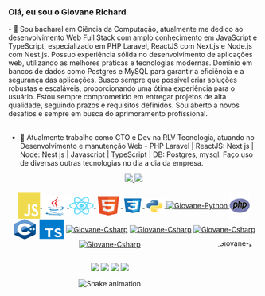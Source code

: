 ### Olá, eu sou o Giovane Richard


<p style="text-transform: justify;">
  - 🔭 Sou bacharel em Ciência da Computação, atualmente me dedico ao desenvolvimento Web Full Stack com amplo conhecimento em JavaScript e TypeScript, especializado em PHP Laravel, ReactJS com Next.js e
    Node.js com Nest.js. Possuo experiência sólida no desenvolvimento de aplicações web, utilizando as melhores práticas e tecnologias modernas. Domínio em bancos de dados como Postgres e MySQL para garantir
    a eficiência e a segurança das aplicações. Busco sempre que possível criar soluções robustas e escaláveis, proporcionando uma ótima experiência para o usuário. Estou sempre comprometido em entregar projetos
    de alta qualidade, seguindo prazos e requisitos definidos. Sou aberto a novos desafios e sempre em busca do aprimoramento profissional. </br></br>
  
  - 🌱 Atualmente trabalho como CTO e Dev na RLV Tecnologia, atuando no Desenvolvimento e manutenção Web - PHP Laravel | ReactJS: Next js | Node: Nest js | Javascript | TypeScript | DB: Postgres, mysql. Faço uso de diversas outras tecnologias no dia a dia da empresa.
  <!-- - 👯 Aperfeiçoando meu conhecimento de forma prática com Front: React/Next js e Back: Node/Nest js, entre diversas outras skills, -->
</p>


<div align="center" >
  <a href="https://github.com/GiovaneRichard">
  <img height="180em" src="https://github-readme-stats.vercel.app/api?username=giovanerichard&show_icons=true&theme=gruvbox&include_all_commits=true&count_private=true"/>
  <img height="180em" src="https://github-readme-stats.vercel.app/api/top-langs/?username=giovanerichard&layout=compact&langs_count=7&theme=gruvbox"/>
</div>

<div style="display: inline_block" align="center"><br>
  <img align="center" alt="Giovane-Js" height="55" width="45" src="https://raw.githubusercontent.com/devicons/devicon/master/icons/javascript/javascript-plain.svg">
  <img align="center" alt="Giovane-java" height="40" width="50" src="https://raw.githubusercontent.com/devicons/devicon/master/icons/java/java-original.svg">
  <img align="center" alt="Giovane-React" height="40" width="50" src="https://raw.githubusercontent.com/devicons/devicon/master/icons/react/react-original.svg">
  <img align="center" alt="Giovane-HTML" height="40" width="50" src="https://raw.githubusercontent.com/devicons/devicon/master/icons/html5/html5-original.svg">
  <img align="center" alt="Giovane-CSS" height="30" width="40" src="https://raw.githubusercontent.com/devicons/devicon/master/icons/css3/css3-original.svg">
  <img align="center" alt="Giovane-Python" height="30" width="40" src="https://raw.githubusercontent.com/devicons/devicon/master/icons/python/python-original.svg">
  <img align="center" alt="Giovane-Python" height="40" width="50" src="https://cdn.jsdelivr.net/gh/devicons/devicon/icons/c/c-original.svg" />
  <img align="center" alt="Giovane-Csharp" height="55" width="40" src="https://raw.githubusercontent.com/devicons/devicon/master/icons/php/php-original.svg">
  <img align="center" alt="Giovane-Csharp" height="40" width="50" src="https://raw.githubusercontent.com/devicons/devicon/master/icons/cplusplus/cplusplus-original.svg">
  <img align="center" alt="Giovane-Csharp" height="40" width="50" src="https://raw.githubusercontent.com/devicons/devicon/master/icons/typescript/typescript-original.svg">
  <img align="center" alt="Giovane-Csharp" height="45" width="50" src="https://www.svgrepo.com/show/354118/nodejs.svg">
  <img align="center" alt="Giovane-Csharp" height="30" width="40" src="https://seeklogo.com/images/N/next-js-icon-logo-EE302D5DBD-seeklogo.com.png">
  <img align="center" alt="Giovane-Csharp" height="40" width="40" src="https://res.cloudinary.com/practicaldev/image/fetch/s--xfAYl4Wt--/c_imagga_scale,f_auto,fl_progressive,h_1080,q_auto,w_1080/https://dev-to-uploads.s3.amazonaws.com/uploads/articles/899zzeo7c2i92zv9ukyr.png">
  <img align="center" alt="Giovane-Csharp" height="40" width="50" src="https://logowik.com/content/uploads/images/laravel8530.jpg"> 
  
  <img align="right" alt="Giovane-pic" height="150" style="border-radius:50px;"    src="https://freepngimg.com/thumb/star_wars/9-2-star-wars-jedi-png.png">
</div>
  
  ##
  
  <div align="center"> 
  <a href="https://www.youtube.com/user/giovanerichard171/videos" target="_blank"><img src="https://img.shields.io/badge/YouTube-FF0000?style=for-the-badge&logo=youtube&logoColor=white" target="_blank"></a>
  <a href="#" target="_blank"><img src="https://img.shields.io/badge/-Instagram-%23E4405F?style=for-the-badge&logo=instagram&logoColor=white" target="_blank"></a>
<!--  	<a href="#" target="_blank"><img src="https://img.shields.io/badge/Twitch-9146FF?style=for-the-badge&logo=twitch&logoColor=white" target="_blank"></a> -->
<!--  <a href="https://discord.gg/wagxzStdcR" target="_blank"><img src="https://img.shields.io/badge/Discord-7289DA?style=for-the-badge&logo=discord&logoColor=white" target="_blank"></a>  -->
  <a href = "mailto:giovanerichard@gmail.com"><img src="https://img.shields.io/badge/-Gmail-D14836?style=for-the-badge&logo=gmail&logoColor=white" target="_blank"></a>
  <a href="https://www.linkedin.com/in/giovane-richard-b44427254/" target="_blank"><img src="https://img.shields.io/badge/-LinkedIn-%230077B5?style=for-the-badge&logo=linkedin&logoColor=white" target="_blank"></a> 
 
  ![Snake animation](https://github.com/giovanerichard/giovanerichard/blob/output/github-contribution-grid-snake.svg)
 
</div>
